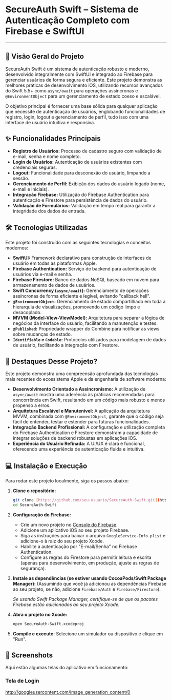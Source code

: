 # SecureAuth Swift – Sistema de Autenticação Completo com Firebase e SwiftUI

---

## 🚀 Visão Geral do Projeto

SecureAuth Swift é um sistema de autenticação robusto e moderno, desenvolvido integralmente com SwiftUI e integrado ao Firebase para gerenciar usuários de forma segura e eficiente. Este projeto demonstra as melhores práticas de desenvolvimento iOS, utilizando recursos avançados do Swift 5.5+ como `async/await` para operações assíncronas e `@EnvironmentObject` para um gerenciamento de estado coeso e escalável.

O objetivo principal é fornecer uma base sólida para qualquer aplicação que necessite de autenticação de usuários, englobando funcionalidades de registro, login, logout e gerenciamento de perfil, tudo isso com uma interface de usuário intuitiva e responsiva.

## ✨ Funcionalidades Principais

* **Registro de Usuários:** Processo de cadastro seguro com validação de e-mail, senha e nome completo.
* **Login de Usuários:** Autenticação de usuários existentes com credenciais seguras.
* **Logout:** Funcionalidade para desconexão do usuário, limpando a sessão.
* **Gerenciamento de Perfil:** Exibição dos dados do usuário logado (nome, e-mail e iniciais).
* **Integração Firebase:** Utilização do Firebase Authentication para autenticação e Firestore para persistência de dados do usuário.
* **Validação de Formulários:** Validação em tempo real para garantir a integridade dos dados de entrada.

## 🛠️ Tecnologias Utilizadas

Este projeto foi construído com as seguintes tecnologias e conceitos modernos:

* **SwiftUI:** Framework declarativo para construção de interfaces de usuário em todas as plataformas Apple.
* **Firebase Authentication:** Serviço de backend para autenticação de usuários via e-mail e senha.
* **Firebase Firestore:** Banco de dados NoSQL baseado em nuvem para armazenamento de dados de usuários.
* **Swift Concurrency (`async/await`):** Gerenciamento de operações assíncronas de forma eficiente e legível, evitando "callback hell".
* **`@EnvironmentObject`:** Gerenciamento de estado compartilhado em toda a hierarquia de visualizações, promovendo um código limpo e desacoplado.
* **MVVM (Model-View-ViewModel):** Arquitetura para separar a lógica de negócios da interface do usuário, facilitando a manutenção e testes.
* **`@Published`:** Propriedade wrapper do Combine para notificar as views sobre mudanças de estado.
* **`Identifiable` e `Codable`:** Protocolos utilizados para modelagem de dados de usuário, facilitando a integração com Firestore.

## 🎯 Destaques Desse Projeto?

Este projeto demonstra uma compreensão aprofundada das tecnologias mais recentes do ecossistema Apple e da engenharia de software moderna:

* **Desenvolvimento Orientado a Assincronismo:** A utilização de `async/await` mostra uma aderência às práticas recomendadas para concorrência em Swift, resultando em um código mais robusto e menos propenso a erros.
* **Arquitetura Escalável e Manutenível:** A aplicação da arquitetura MVVM, combinada com `@EnvironmentObject`, garante que o código seja fácil de entender, testar e estender para futuras funcionalidades.
* **Integração Backend Profissional:** A configuração e utilização completa do Firebase Authentication e Firestore demonstram a capacidade de integrar soluções de backend robustas em aplicações iOS.
* **Experiência do Usuário Refinada:** A UI/UX é clara e funcional, oferecendo uma experiência de autenticação fluida e intuitiva.

## 💻 Instalação e Execução

Para rodar este projeto localmente, siga os passos abaixo:

1.  **Clone o repositório:**
    ```bash
    git clone [https://github.com/seu-usuario/SecureAuth-Swift.git](https://github.com/seu-usuario/SecureAuth-Swift.git)
    cd SecureAuth-Swift
    ```
2.  **Configuração do Firebase:**
    * Crie um novo projeto no [Console do Firebase](https://console.firebase.google.com/).
    * Adicione um aplicativo iOS ao seu projeto Firebase.
    * Siga as instruções para baixar o arquivo `GoogleService-Info.plist` e adicione-o à raiz do seu projeto Xcode.
    * Habilite a autenticação por "E-mail/Senha" no Firebase Authentication.
    * Configure as regras do Firestore para permitir leitura e escrita (apenas para desenvolvimento, em produção, ajuste as regras de segurança).
3.  **Instale as dependências (se estiver usando CocoaPods/Swift Package Manager):**
    (Assumindo que você já adicionou as dependências Firebase ao seu projeto, se não, adicione `Firebase/Auth` e `Firebase/Firestore`).
    
    *Se usando Swift Package Manager, certifique-se de que os pacotes Firebase estão adicionados ao seu projeto Xcode.*
4.  **Abra o projeto no Xcode:**
    ```bash
    open SecureAuth-Swift.xcodeproj
    ```
5.  **Compile e execute:**
    Selecione um simulador ou dispositivo e clique em "Run".

## 📸 Screenshots

Aqui estão algumas telas do aplicativo em funcionamento:

### Tela de Login
http://googleusercontent.com/image_generation_content/0
